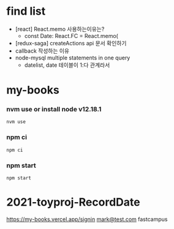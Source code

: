 
# find list

* [react] React.memo 사용하는이유는?
  * const Date: React.FC<DateProps> = React.memo(
* [redux-saga] createActions api 문서 확인하기
* callback 작성하는 이유
* node-mysql multiple statements in one query
  * datelist, date 테이블이 1:다 관계라서

# my-books

### nvm use or install node v12.18.1

```
nvm use
```

### npm ci

```
npm ci
```

### npm start

```
npm start
```

# 2021-toyproj-RecordDate
<https://my-books.vercel.app/signin>
mark@test.com
fastcampus
